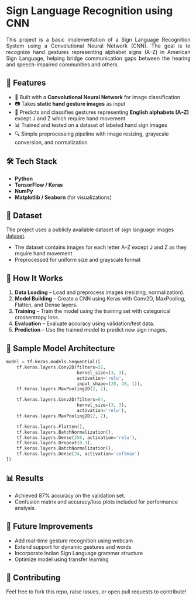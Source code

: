 
#  Sign Language Recognition using CNN

<p align="justify">This project is a basic implementation of a Sign Language Recognition System using a Convolutional Neural Network (CNN). The goal is to recognize hand gestures representing alphabet signs (A–Z) in American Sign Language, helping bridge communication gaps between the hearing and speech-impaired communities and others.</p>


## 📌 Features

- 🧠 Built with a **Convolutional Neural Network** for image classification
- 📷 Takes **static hand gesture images** as input
- 🎯 Predicts and classifies gestures representing **English alphabets (A–Z)** except J and Z which require hand movement
- 📊 Trained and tested on a dataset of labeled hand sign images
- 🔍 Simple preprocessing pipeline with image resizing, grayscale conversion, and normalization


## 🛠️ Tech Stack

- **Python**
- **TensorFlow / Keras**
- **NumPy**
- **Matplotlib / Seaborn** (for visualizations)


## 📁 Dataset

The project uses a publicly available dataset of sign language images [dataset](https://www.kaggle.com/datasets/datamunge/sign-language-mnist).

- The dataset contains images for each letter A–Z except J and Z as they require hand movement
- Preprocessed for uniform size and grayscale format


## 🚀 How It Works

1. **Data Loading** – Load and preprocess images (resizing, normalization).
2. **Model Building** – Create a CNN using Keras with Conv2D, MaxPooling, Flatten, and Dense layers.
3. **Training** – Train the model using the training set with categorical crossentropy loss.
4. **Evaluation** – Evaluate accuracy using validation/test data.
5. **Prediction** – Use the trained model to predict new sign images.


## 🧪 Sample Model Architecture

```python
model = tf.keras.models.Sequential([
    tf.keras.layers.Conv2D(filters=32,
                           kernel_size=(3, 3),
                           activation='relu',
                           input_shape=(28, 28, 1)),
    tf.keras.layers.MaxPooling2D(2, 2),

    tf.keras.layers.Conv2D(filters=64,
                           kernel_size=(3, 3),
                           activation='relu'),
    tf.keras.layers.MaxPooling2D(2, 2),

    tf.keras.layers.Flatten(),
    tf.keras.layers.BatchNormalization(),
    tf.keras.layers.Dense(256, activation='relu'),
    tf.keras.layers.Dropout(0.3),
    tf.keras.layers.BatchNormalization(),
    tf.keras.layers.Dense(24, activation='softmax')
])
```

## 📊 Results
- Achieved 87% accuracy on the validation set.
- Confusion matrix and accuracy/loss plots included for performance analysis.

## 📌 Future Improvements
- Add real-time gesture recognition using webcam
- Extend support for dynamic gestures and words
- Incorporate Indian Sign Language grammar structure
- Optimize model using transfer learning

## 🤝 Contributing
Feel free to fork this repo, raise issues, or open pull requests to contribute!

